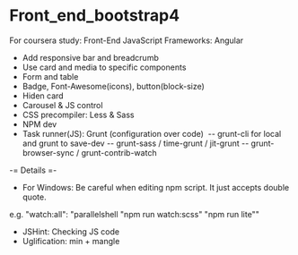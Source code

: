 # Front_end_bootstrap4
For coursera study: Front-End JavaScript Frameworks: Angular

- Add responsive bar and breadcrumb
- Use card and media to specific components
- Form and table
- Badge, Font-Awesome(icons), button(block-size)
- Hiden card
- Carousel & JS control
- CSS precompiler: Less & Sass
- NPM dev
- Task runner(JS): Grunt (configuration over code)
  -- grunt-cli for local and grunt to save-dev
  -- grunt-sass / time-grunt / jit-grunt
  -- grunt-browser-sync / grunt-contrib-watch

-= Details =-
- For Windows: Be careful when editing npm script. It just accepts double quote.

e.g. "watch:all": "parallelshell \"npm run watch:scss\" \"npm run lite\""
- JSHint: Checking JS code
- Uglification: min + mangle
